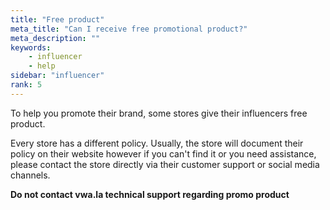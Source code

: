 ```yaml
---
title: "Free product"
meta_title: "Can I receive free promotional product?"
meta_description: ""
keywords:
    - influencer
    - help
sidebar: "influencer"
rank: 5
---
```


To help you promote their brand, some stores give their influencers free product.

Every store has a different policy. Usually, the store will document their policy on their website however if you can't find it or you need assistance, please contact the store directly via their customer support or social media channels. 

**Do not contact vwa.la technical support regarding promo product**